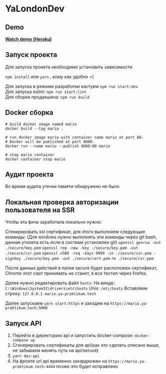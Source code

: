 # YaLondonDev

## Demo

**[Watch demo (Heroku)](https://yamariodev.herokuapp.com/)**

## Запуск проекта

Для запуска проекта необходимо установить зависимости

`npm install` или `yarn` , кому как удобно =)

Для запуска в режиме разработки кастуем `npm run start:dev`  
Для запуска eslint: `npm run start:lint`  
Для сборки продакшена: `npm run build`

## Docker сборка

```
# build docker image named mario
docker build --tag mario .

# run docker image mario with container name mario at port 80.
# Docker will be published at port 8080.
docker run --name mario --publish 8080:80 mario

# stop mario container
docker container stop mario
```

## Аудит проекта

Во время аудита утечки памяти обнаружено не было

## Локальная проверка авторизации пользователя на SSR

Чтобы эта фича заработала локально нужно:

Сгенирировать ssl сертификат, для этого выполняем следующие команды:
(Для windows нужно выполнять эти команды через git bash, данная утилита есть если в системе установлен git)
`openssl genrsa -out ./secure/key.pem`
`openssl req -new -key ./secure/key.pem -out ./secure/csr.pem`
`openssl x509 -req -days 9999 -in ./secure/csr.pem -signkey ./secure/key.pem -out ./secure/cert.pem`
`rm ./secure/csr.pem`

После данных действий в папке secure будет расположен сертификат,
Chrome этот серт принимать не станет, я все тестил через firefox.

Далее нужно редактировать файл `hosts`:
На винде: `C:\Windows\System32\drivers\etc\hosts`
Unix: `/etc/hosts`
Вставляем строку: `127.0.0.1 mario.ya-praktikum.tech`

Далее запускаем `yarn start:https` и заходим на `https://mario.ya-praktikum.tech:5000`

## Запуск API

1. Перейти в директорию api и запустить docker-compose: `docker-compose up`
2. Сгенерировать сертификаты для api(как это сделать описано выше, не забываем менять путь на api/secure)
3. `yarn dev:api`
4. На фронте url api временно захардкожен на `https://mario.ya-praktikum.tech:4444` позже это будет исправлено
